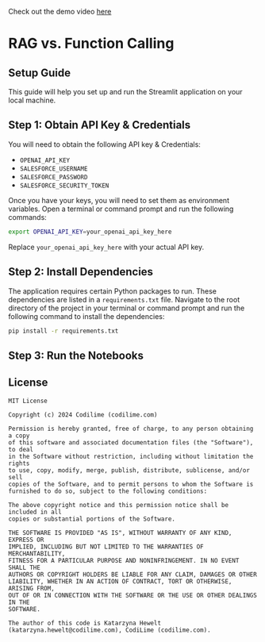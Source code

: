 Check out the demo video [here](https://www.youtube.com/watch?v=Dpll7izWKEQ&ab_channel=CodiLime)


# RAG vs. Function Calling
## Setup Guide

This guide will help you set up and run the Streamlit application on your local machine.

## Step 1: Obtain API Key & Credentials

You will need to obtain the following API key & Credentials:

- `OPENAI_API_KEY`
- `SALESFORCE_USERNAME`
- `SALESFORCE_PASSWORD`
- `SALESFORCE_SECURITY_TOKEN`


Once you have your keys, you will need to set them as environment variables. Open a terminal or command prompt and run the following commands:

```bash
export OPENAI_API_KEY=your_openai_api_key_here
```

Replace `your_openai_api_key_here` with your actual API key.

## Step 2: Install Dependencies

The application requires certain Python packages to run. These dependencies are listed in a `requirements.txt` file.
Navigate to the root directory of the project in your terminal or command prompt and run the following command to install the dependencies:

```bash
pip install -r requirements.txt
```


## Step 3: Run the Notebooks


## License

```
MIT License

Copyright (c) 2024 Codilime (codilime.com)

Permission is hereby granted, free of charge, to any person obtaining a copy
of this software and associated documentation files (the "Software"), to deal
in the Software without restriction, including without limitation the rights
to use, copy, modify, merge, publish, distribute, sublicense, and/or sell
copies of the Software, and to permit persons to whom the Software is
furnished to do so, subject to the following conditions:

The above copyright notice and this permission notice shall be included in all
copies or substantial portions of the Software.

THE SOFTWARE IS PROVIDED "AS IS", WITHOUT WARRANTY OF ANY KIND, EXPRESS OR
IMPLIED, INCLUDING BUT NOT LIMITED TO THE WARRANTIES OF MERCHANTABILITY,
FITNESS FOR A PARTICULAR PURPOSE AND NONINFRINGEMENT. IN NO EVENT SHALL THE
AUTHORS OR COPYRIGHT HOLDERS BE LIABLE FOR ANY CLAIM, DAMAGES OR OTHER
LIABILITY, WHETHER IN AN ACTION OF CONTRACT, TORT OR OTHERWISE, ARISING FROM,
OUT OF OR IN CONNECTION WITH THE SOFTWARE OR THE USE OR OTHER DEALINGS IN THE
SOFTWARE.
```


```
The author of this code is Katarzyna Hewelt (katarzyna.hewelt@codilime.com), CodiLime (codilime.com).
```
